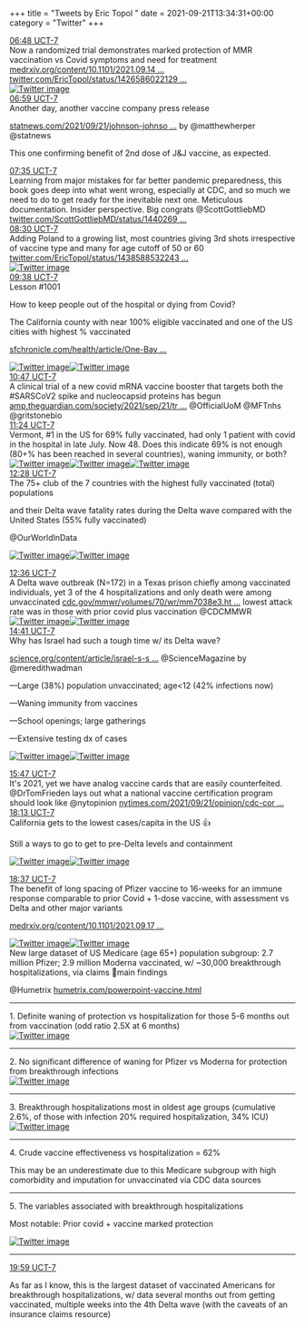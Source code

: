 +++
title = "Tweets by Eric Topol " 
date = 2021-09-21T13:34:31+00:00
category = "Twitter"
+++
<div class="tweet"> 
<div class="profile"> 
<a href="https://twitter.com/erictopol/status/1440312093782134785" target="_blank" rel="noreferer">06:48 UCT-7</a> 
</div> 
<div class="content"> 
Now a randomized trial demonstrates marked protection of MMR vaccination vs Covid symptoms and need for treatment <a href="https://www.medrxiv.org/content/10.1101/2021.09.14.21263598v1" target="_blank" rel="noreferer">medrxiv.org/content/10.1101/2021.09.14 ...</a> 
  <a href="https://twitter.com/EricTopol/status/1426586022129717251" target="_blank" rel="noreferer">twitter.com/EricTopol/status/1426586022129 ...</a> 
</div> 
<a href="/twitter/erictopol/images/E_0DxrBVgAQUzR3.png"  ><img src="/twitter/erictopol/images/E_0DxrBVgAQUzR3.png" alt="Twitter image" ></img></a></div> 
<div class="tweet"> 
<div class="profile"> 
<a href="https://twitter.com/erictopol/status/1440314796541296649" target="_blank" rel="noreferer">06:59 UCT-7</a> 
</div> 
<div class="content"> 
Another day, another vaccine company press release

<a href="https://www.statnews.com/2021/09/21/johnson-johnson-says-additional-dose-boosts-covid-vaccine-efficacy/" target="_blank" rel="noreferer">statnews.com/2021/09/21/johnson-johnso ...</a> 
 by @matthewherper @statnews 

This one confirming benefit of 2nd dose of J&amp;J vaccine, as expected.</div> 
</div> 
<div class="tweet"> 
<div class="profile"> 
<a href="https://twitter.com/erictopol/status/1440323926077239298" target="_blank" rel="noreferer">07:35 UCT-7</a> 
</div> 
<div class="content"> 
Learning from major mistakes for far better pandemic preparedness, this book goes deep into what went wrong, especially at CDC, and so much we need to do to get ready for the inevitable next one. Meticulous documentation. Insider perspective. Big congrats @ScottGottliebMD <a href="https://twitter.com/ScottGottliebMD/status/1440269948459175938" target="_blank" rel="noreferer">twitter.com/ScottGottliebMD/status/1440269 ...</a> 
</div> 
</div> 
<div class="tweet"> 
<div class="profile"> 
<a href="https://twitter.com/erictopol/status/1440337761601392647" target="_blank" rel="noreferer">08:30 UCT-7</a> 
</div> 
<div class="content"> 
Adding Poland to a growing list, most countries giving 3rd shots irrespective of vaccine type and many for age cutoff of 50 or 60  <a href="https://twitter.com/EricTopol/status/1438588532243656705" target="_blank" rel="noreferer">twitter.com/EricTopol/status/1438588532243 ...</a> 
</div> 
<a href="/twitter/erictopol/images/E_0ba-aUYAk0Rvl.jpg"  ><img src="/twitter/erictopol/images/E_0ba-aUYAk0Rvl.jpg" alt="Twitter image" ></img></a></div> 
<div class="tweet"> 
<div class="profile"> 
<a href="https://twitter.com/erictopol/status/1440354809320644629" target="_blank" rel="noreferer">09:38 UCT-7</a> 
</div> 
<div class="content"> 
Lesson #1001

How to keep people out of the hospital or dying from Covid?

The California county with near 100% eligible vaccinated and one of the US cities with highest % vaccinated 

<a href="https://www.sfchronicle.com/health/article/One-Bay-Area-county-is-approaching-nearly-100-of-16474541.php" target="_blank" rel="noreferer">sfchronicle.com/health/article/One-Bay ...</a> 
 </div> 
<a href="/twitter/erictopol/images/E_0q8mZUcAs_MMb.jpg"  ><img src="/twitter/erictopol/images/E_0q8mZUcAs_MMb.jpg" alt="Twitter image" ></img></a><a href="/twitter/erictopol/images/E_0q-IpVkAY_JzY.jpg"  ><img src="/twitter/erictopol/images/E_0q-IpVkAY_JzY.jpg" alt="Twitter image" ></img></a></div> 
<div class="tweet"> 
<div class="profile"> 
<a href="https://twitter.com/erictopol/status/1440372021431390223" target="_blank" rel="noreferer">10:47 UCT-7</a> 
</div> 
<div class="content"> 
A clinical trial of a new covid mRNA vaccine booster that targets both the #SARSCoV2 spike and nucleocapsid proteins has begun <a href="https://amp.theguardian.com/society/2021/sep/21/trials-begin-on-covid-booster-jab-hoped-to-protect-against-new-variants?__twitter_impression=true" target="_blank" rel="noreferer">amp.theguardian.com/society/2021/sep/21/tr ...</a> 
 @OfficialUoM @MFTnhs @gritstonebio</div> 
</div> 
<div class="tweet"> 
<div class="profile"> 
<a href="https://twitter.com/erictopol/status/1440381341548179469" target="_blank" rel="noreferer">11:24 UCT-7</a> 
</div> 
<div class="content"> 
Vermont, #1 in the US for 69% fully vaccinated, had only 1 patient with covid in the hospital in late July. Now 48. Does this indicate 69% is not enough (80+% has been reached in several countries), waning immunity, or both? </div> 
<a href="/twitter/erictopol/images/E_1BWt0VcAEq-jd.jpg"  ><img src="/twitter/erictopol/images/E_1BWt0VcAEq-jd.jpg" alt="Twitter image" ></img></a><a href="/twitter/erictopol/images/E_1BbATVcAYrnQR.png"  ><img src="/twitter/erictopol/images/E_1BbATVcAYrnQR.png" alt="Twitter image" ></img></a><a href="/twitter/erictopol/images/E_1DCGVUYAAPlXW.jpg"  ><img src="/twitter/erictopol/images/E_1DCGVUYAAPlXW.jpg" alt="Twitter image" ></img></a></div> 
<div class="tweet"> 
<div class="profile"> 
<a href="https://twitter.com/erictopol/status/1440397423960944647" target="_blank" rel="noreferer">12:28 UCT-7</a> 
</div> 
<div class="content"> 
The 75+ club of the 7 countries with the highest fully vaccinated (total) populations

and their Delta wave fatality rates during the Delta wave compared with the United States (55% fully vaccinated)

@OurWorldInData </div> 
<a href="/twitter/erictopol/images/E_1Q5IbVIAYMvPI.jpg"  ><img src="/twitter/erictopol/images/E_1Q5IbVIAYMvPI.jpg" alt="Twitter image" ></img></a><a href="/twitter/erictopol/images/E_1RNUAUYAcEjWG.jpg"  ><img src="/twitter/erictopol/images/E_1RNUAUYAcEjWG.jpg" alt="Twitter image" ></img></a></div> 
<div class="tweet"> 
<div class="profile"> 
<a href="https://twitter.com/erictopol/status/1440399536355098634" target="_blank" rel="noreferer">12:36 UCT-7</a> 
</div> 
<div class="content"> 
A Delta wave outbreak (N=172) in a Texas prison chiefly among vaccinated individuals, yet 3 of the 4 hospitalizations and only death were among unvaccinated <a href="https://www.cdc.gov/mmwr/volumes/70/wr/mm7038e3.htm?s_cid=mm7038e3_w" target="_blank" rel="noreferer">cdc.gov/mmwr/volumes/70/wr/mm7038e3.ht ...</a> 
 lowest attack rate was in those with prior covid plus vaccination @CDCMMWR </div> 
<a href="/twitter/erictopol/images/E_1ScorVkAgO0by.jpg"  ><img src="/twitter/erictopol/images/E_1ScorVkAgO0by.jpg" alt="Twitter image" ></img></a><a href="/twitter/erictopol/images/E_1TrHvVcAI9r6-.jpg"  ><img src="/twitter/erictopol/images/E_1TrHvVcAI9r6-.jpg" alt="Twitter image" ></img></a></div> 
<div class="tweet"> 
<div class="profile"> 
<a href="https://twitter.com/erictopol/status/1440431052082724864" target="_blank" rel="noreferer">14:41 UCT-7</a> 
</div> 
<div class="content"> 
Why has Israel had such a tough time w/ its Delta wave?

<a href="https://www.science.org/content/article/israel-s-struggles-contain-covid-19-may-be-warning-other-nations" target="_blank" rel="noreferer">science.org/content/article/israel-s-s ...</a> 
 @ScienceMagazine by @meredithwadman 

—Large (38%) population unvaccinated; age&lt;12 (42% infections now)

—Waning immunity from vaccines

—School openings; large gatherings

—Extensive testing dx of cases </div> 
<a href="/twitter/erictopol/images/E_1vzCxUcAUpO2L.jpg"  ><img src="/twitter/erictopol/images/E_1vzCxUcAUpO2L.jpg" alt="Twitter image" ></img></a><a href="/twitter/erictopol/images/E_1v2u0VEAoLP56.jpg"  ><img src="/twitter/erictopol/images/E_1v2u0VEAoLP56.jpg" alt="Twitter image" ></img></a></div> 
<div class="tweet"> 
<div class="profile"> 
<a href="https://twitter.com/erictopol/status/1440447517842305032" target="_blank" rel="noreferer">15:47 UCT-7</a> 
</div> 
<div class="content"> 
It's 2021, yet we have analog vaccine cards that are easily counterfeited. @DrTomFrieden lays out what a national vaccine certification program should look like @nytopinion <a href="https://www.nytimes.com/2021/09/21/opinion/cdc-coronavirus-vaccine.html" target="_blank" rel="noreferer">nytimes.com/2021/09/21/opinion/cdc-cor ...</a> 
</div> 
</div> 
<div class="tweet"> 
<div class="profile"> 
<a href="https://twitter.com/erictopol/status/1440484483434618881" target="_blank" rel="noreferer">18:13 UCT-7</a> 
</div> 
<div class="content"> 
California gets to the lowest cases/capita in the US 👍

Still a ways to go to get to pre-Delta levels and containment </div> 
<a href="/twitter/erictopol/images/E_2guArUcAwpET8.jpg"  ><img src="/twitter/erictopol/images/E_2guArUcAwpET8.jpg" alt="Twitter image" ></img></a><a href="/twitter/erictopol/images/E_2gvbGVkAcIS2A.jpg"  ><img src="/twitter/erictopol/images/E_2gvbGVkAcIS2A.jpg" alt="Twitter image" ></img></a></div> 
<div class="tweet"> 
<div class="profile"> 
<a href="https://twitter.com/erictopol/status/1440490316897738752" target="_blank" rel="noreferer">18:37 UCT-7</a> 
</div> 
<div class="content"> 
The benefit of long spacing of Pfizer vaccine to 16-weeks for an immune response comparable to prior Covid + 1-dose vaccine, with assessment vs Delta and other major variants

 <a href="https://www.medrxiv.org/content/10.1101/2021.09.17.21263532v1" target="_blank" rel="noreferer">medrxiv.org/content/10.1101/2021.09.17 ...</a> 
 </div> 
<a href="/twitter/erictopol/images/E_2mF-5UcAQLCjl.png"  ><img src="/twitter/erictopol/images/E_2mF-5UcAQLCjl.png" alt="Twitter image" ></img></a><a href="/twitter/erictopol/images/E_2l_zaVIAQM0Y-.jpg"  ><img src="/twitter/erictopol/images/E_2l_zaVIAQM0Y-.jpg" alt="Twitter image" ></img></a></div> 
<div class="thread"> 
<div class="thread-content"> 
New large dataset of US Medicare (age 65+) population subgroup: 2.7 million Pfizer; 2.9 million Moderna vaccinated, w/ ~30,000 breakthrough hospitalizations, via claims 🧵main findings

@Humetrix  <a href="https://www.humetrix.com/powerpoint-vaccine.html" target="_blank" rel="noreferer">humetrix.com/powerpoint-vaccine.html</a> 
</div> 
<hr><div class="thread-content"> 
1. Definite waning of protection vs hospitalization for those 5-6 months out from vaccination  (odd ratio 2.5X at 6 months) </div> 
<a href="/twitter/erictopol/images/E_2tESbVgAgSzF3.jpg"  ><img src="/twitter/erictopol/images/E_2tESbVgAgSzF3.jpg" alt="Twitter image" ></img></a><hr><div class="thread-content"> 
2. No significant difference of waning for Pfizer vs Moderna for protection from breakthrough infections </div> 
<a href="/twitter/erictopol/images/E_2tw2xVIAQjhhI.jpg"  ><img src="/twitter/erictopol/images/E_2tw2xVIAQjhhI.jpg" alt="Twitter image" ></img></a><hr><div class="thread-content"> 
3. Breakthrough hospitalizations most in oldest age groups (cumulative 2.6%, of those with infection 20% required hospitalization, 34% ICU) </div> 
<a href="/twitter/erictopol/images/E_2uIViUcAkCb7H.jpg"  ><img src="/twitter/erictopol/images/E_2uIViUcAkCb7H.jpg" alt="Twitter image" ></img></a><hr><div class="thread-content"> 
4. Crude vaccine effectiveness vs hospitalization = 62%

This may be an underestimate due to this Medicare subgroup with high comorbidity and imputation for unvaccinated via CDC data sources</div> 
<hr><div class="thread-content"> 
5. The variables associated with breakthrough hospitalizations

Most notable: Prior covid + vaccine marked protection </div> 
<a href="/twitter/erictopol/images/E_2u_8ZVcAAfjc_.jpg"  ><img src="/twitter/erictopol/images/E_2u_8ZVcAAfjc_.jpg" alt="Twitter image" ></img></a><hr><div class="profile"> 
<a href="https://twitter.com/erictopol/status/1440511101918072838" target="_blank" rel="noreferer">19:59 UCT-7</a> 
</div> 
<div class="content"> 
As far as I know, this is the largest dataset of vaccinated Americans for breakthrough hospitalizations, w/ data several months out from getting vaccinated, multiple weeks into the 4th Delta wave (with the caveats of an insurance claims resource)</div> 
</div> 


